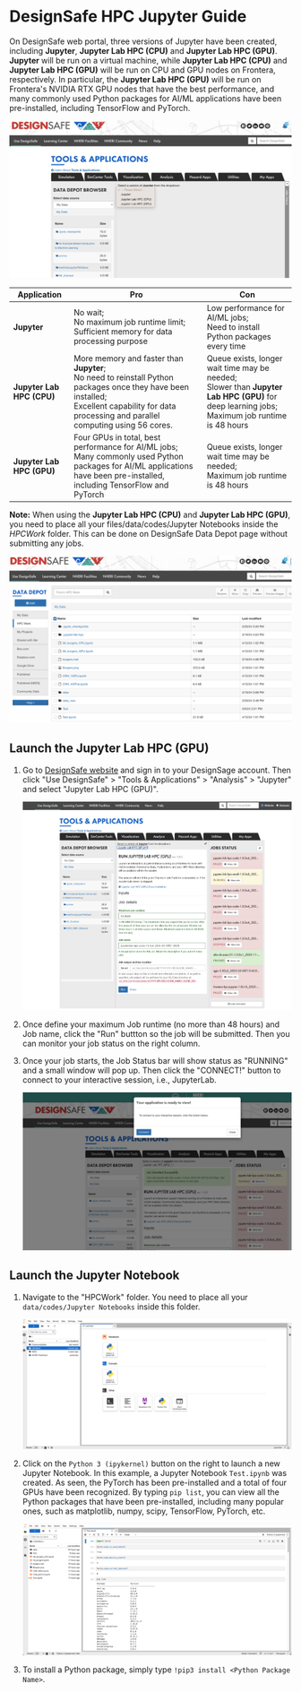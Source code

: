 # DesignSafe HPC Jupyter Guide

On DesignSafe web portal, three versions of Jupyter have been created, including **Jupyter**, **Jupyter Lab HPC (CPU)** and **Jupyter Lab HPC (GPU)**. **Jupyter** will be run on a virtual machine, while **Jupyter Lab HPC (CPU)** and **Jupyter Lab HPC (GPU)** will be run on CPU and GPU nodes on Frontera, respectively. In particular, the **Jupyter Lab HPC (GPU)** will be run on Frontera's NVIDIA RTX GPU nodes that have the best performance, and many commonly used Python packages for AI/ML applications have been pre-installed, including TensorFlow and PyTorch.

   ![DS Jupyter](imgs/DSJupyter.png)

| Application | Pro | Con |
| --- | - | - |
| **Jupyter** | No wait; <br>No maximum job runtime limit; <br>Sufficient memory for data processing purpose | Low performance for AI/ML jobs; <br>Need to install Python packages every time |
| **Jupyter Lab HPC (CPU)** | More memory and faster than **Jupyter**; <br>No need to reinstall Python packages once they have been installed; <br>Excellent capability for data processing and parallel computing using 56 cores. | Queue exists, longer wait time may be needed; <br>Slower than **Jupyter Lab HPC (GPU)** for deep learning jobs; <br>Maximum job runtime is 48 hours | 
| **Jupyter Lab HPC (GPU)** | Four GPUs in total, best performance for AI/ML jobs; <br> Many commonly used Python packages for AI/ML applications have been pre-installed, including TensorFlow and PyTorch | Queue exists, longer wait time may be needed; <br>Maximum job runtime is 48 hours | 

**Note:** When using the **Jupyter Lab HPC (CPU)** and **Jupyter Lab HPC (GPU)**, you need to place all your files/data/codes/Jupyter Notebooks inside the *HPCWork* folder. This can be done on DesignSafe Data Depot page without submitting any jobs.

   ![JupyterLab](imgs/HPCWork.png)

## Launch the Jupyter Lab HPC (GPU)

1. Go to [DesignSafe website](https://www.designsafe-ci.org) and sign in to your DesignSage account. Then click "Use DesignSafe" > "Tools & Applications" > "Analysis" > "Jupyter" and select "Jupyter Lab HPC (GPU)".

    ![DesignSafe Portal](imgs/DesignSafe_Portal.png)

2. Once define your maximum Job runtime (no more than 48 hours) and Job name, click the "Run" buttton so the job will be submitted. Then you can monitor your job status on the right column.

3. Once your job starts, the Job Status bar will show status as "RUNNING" and a small window will pop up. Then click the "CONNECT!" button to connect to your interactive session, i.e., JupyterLab.

    ![Job Status](imgs/Job_status.png)


## Launch the Jupyter Notebook

1. Navigate to the "HPCWork" folder. You need to place all your `data/codes/Jupyter Notebooks` inside this folder. 

    ![JupyterLab](imgs/JupyterLab.png)

2. Click on the `Python 3 (ipykernel)` button on the right to launch a new Jupyter Notebook. In this example, a Jupyter Notebook `Test.ipynb` was created. As seen, the PyTorch has been pre-installed and a total of four GPUs have been recognized. By typing `pip list`, you can view all the Python packages that have been pre-installed, including many popular ones, such as matplotlib, numpy, scipy, TensorFlow, PyTorch, etc.

    ![JupyterNotebook](imgs/JupyterNotebook.png)

3. To install a Python package, simply type `!pip3 install <Python Package Name>`.

